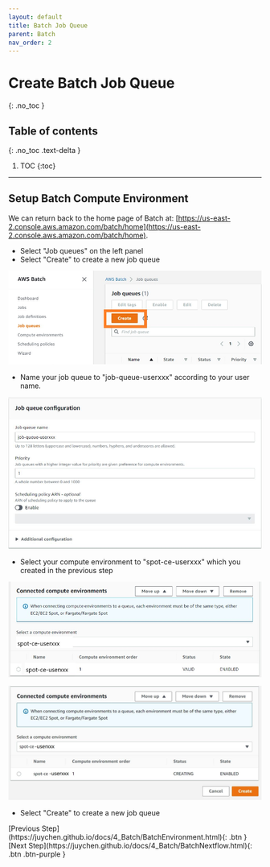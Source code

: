 ```yaml
---
layout: default
title: Batch Job Queue
parent: Batch
nav_order: 2
---
```


# Create Batch Job Queue
{: .no_toc }

## Table of contents
{: .no_toc .text-delta }

1. TOC
{:toc}

---

## Setup Batch Compute Environment

We can return back to the home page of Batch at: [https://us-east-2.console.aws.amazon.com/batch/home](https://us-east-2.console.aws.amazon.com/batch/home).

- Select "Job queues" on the left panel
- Select "Create" to create a new job queue

![Image](../../src/img/Batch/Batch-queue1.jpg)

- Name your job queue to "job-queue-userxxx" according to your user name.

![Image](../../src/img/Batch/Batch-queue2.jpg)

- Select your compute environment to "spot-ce-userxxx" which you created in the previous step

![Image](../../src/img/Batch/Batch-queue3.jpg)

![Image](../../src/img/Batch/Batch-env4.jpg)

- Select "Create" to create a new job queue


<div class="code-example" markdown="1">
[Previous Step](https://juychen.github.io/docs/4_Batch/BatchEnvironment.html){: .btn }
[Next Step](https://juychen.github.io/docs/4_Batch/BatchNextflow.html){: .btn .btn-purple }
</div>